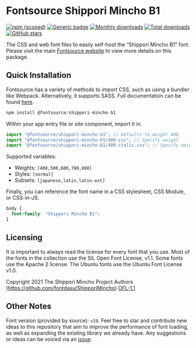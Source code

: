 # Fontsource Shippori Mincho B1

[![npm (scoped)](https://img.shields.io/npm/v/@fontsource/shippori-mincho-b1?color=brightgreen)](https://www.npmjs.com/package/@fontsource/shippori-mincho-b1) [![Generic badge](https://img.shields.io/badge/fontsource-passing-brightgreen)](https://github.com/fontsource/fontsource) [![Monthly downloads](https://badgen.net/npm/dm/@fontsource/shippori-mincho-b1)](https://github.com/fontsource/fontsource) [![Total downloads](https://badgen.net/npm/dt/@fontsource/shippori-mincho-b1)](https://github.com/fontsource/fontsource) [![GitHub stars](https://img.shields.io/github/stars/fontsource/fontsource.svg?style=social&label=Star)](https://github.com/fontsource/fontsource/stargazers)

The CSS and web font files to easily self-host the “Shippori Mincho B1” font. Please visit the main [Fontsource website](https://fontsource.org/fonts/shippori-mincho-b1) to view more details on this package.

## Quick Installation

Fontsource has a variety of methods to import CSS, such as using a bundler like Webpack. Alternatively, it supports SASS. Full documentation can be found [here](https://fontsource.org/docs/getting-started/introduction).

```javascript
npm install @fontsource/shippori-mincho-b1
```

Within your app entry file or site component, import it in.

```javascript
import "@fontsource/shippori-mincho-b1"; // Defaults to weight 400
import "@fontsource/shippori-mincho-b1/400.css"; // Specify weight
import "@fontsource/shippori-mincho-b1/400-italic.css"; // Specify weight and style

```

Supported variables:
- Weights: `[400,500,600,700,800]`
- Styles: `[normal]`
- Subsets: `[japanese,latin,latin-ext]`

Finally, you can reference the font name in a CSS stylesheet, CSS Module, or CSS-in-JS.

```css
body {
  font-family: "Shippori Mincho B1";
}
```

## Licensing
It is important to always read the license for every font that you use.
Most of the fonts in the collection use the SIL Open Font License, v1.1. Some fonts use the Apache 2 license. The Ubuntu fonts use the Ubuntu Font License v1.0.

Copyright 2021 The Shippori Mincho Project Authors (https://github.com/fontdasu/ShipporiMincho)
[OFL-1.1](http://scripts.sil.org/OFL)

## Other Notes
Font version (provided by source): `v19`.
Feel free to star and contribute new ideas to this repository that aim to improve the performance of font loading, as well as expanding the existing library we already have. Any suggestions or ideas can be voiced via an [issue](https://github.com/fontsource/fontsource/issues).